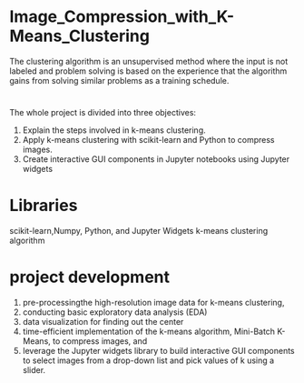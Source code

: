 # Image_Compression_with_K-Means_Clustering
The clustering algorithm is an unsupervised method where the input is not labeled and problem solving is based on the experience that the algorithm gains from solving similar problems as a training schedule.
#
The whole project is divided into three objectives:
1. Explain the steps involved in k-means clustering.
2. Apply k-means clustering with scikit-learn and Python to compress images.
3. Create interactive GUI components in Jupyter notebooks using Jupyter widgets
# Libraries
scikit-learn,Numpy, Python, and Jupyter Widgets k-means clustering algorithm
# project development
 1.  pre-processingthe high-resolution image data for k-means clustering,
 2.  conducting basic exploratory data analysis (EDA)
 3.  data visualization for finding out the center
 4.  time-efficient implementation of the k-means algorithm, Mini-Batch K-Means, to compress images, and
5. leverage the Jupyter widgets library to build interactive GUI components to select images from a drop-down list and pick values of k using a slider.
